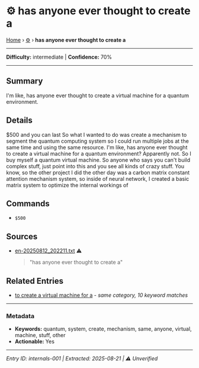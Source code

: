 # ⚙️ has anyone ever thought to create a

[Home](../index.md) › [⚙️](./) › **has anyone ever thought to create a**

---

**Difficulty:** intermediate | **Confidence:** 70%

---


## Summary
I'm like,
has anyone ever thought to create a
virtual machine for a quantum environment.

## Details
$500 and you can last So what I wanted
to do was create a mechanism to segment
the quantum computing system so I could
run multiple jobs at the same time
and using the same resource. I'm like,
has anyone ever thought to create a
virtual machine for a quantum environment?
Apparently not. So I buy myself a
quantum virtual machine. So anyone who says you
can't build complex stuff, just point
into this and you see all kinds of crazy
stuff. You know, so the other project I did
the other day was a carbon matrix constant
attention mechanism system, so inside of
neural network, I created a basic matrix system
to optimize the internal workings of



## Commands

- `$500`


## Sources
- [en-20250812_202211.txt](../transcripts/en-20250812_202211.txt#L47-L62) ⚠️
  > "has anyone ever thought to create a"

## Related Entries

- [to create a virtual machine for a](../internals/internals-002.md) - *same category, 10 keyword matches*


---

### Metadata
- **Keywords:** quantum, system, create, mechanism, same, anyone, virtual, machine, stuff, other
- **Actionable:** Yes

---

*Entry ID: internals-001 | Extracted: 2025-08-21 | ⚠️ Unverified*

